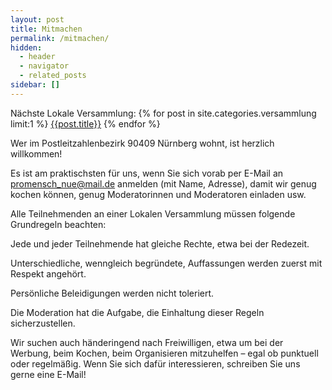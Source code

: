 ```yaml
---
layout: post
title: Mitmachen
permalink: /mitmachen/
hidden:
  - header
  - navigator
  - related_posts
sidebar: []
---
```


Nächste Lokale Versammlung: {% for post in site.categories.versammlung  limit:1 %} [{{post.title}}]({{post.url}}) {% endfor %}

 

Wer im Postleitzahlenbezirk 90409 Nürnberg wohnt, ist herzlich willkommen!

Es ist am praktischsten für uns, wenn Sie sich vorab per E-Mail an promensch_nue@mail.de anmelden (mit Name, Adresse), 
damit wir genug kochen können, genug Moderatorinnen und Moderatoren einladen usw. 

 

Alle Teilnehmenden an einer Lokalen Versammlung müssen folgende Grundregeln beachten:

 

Jede und jeder Teilnehmende hat gleiche Rechte, etwa bei der Redezeit.

Unterschiedliche, wenngleich begründete, Auffassungen werden zuerst mit Respekt angehört.

Persönliche Beleidigungen werden nicht toleriert.

Die Moderation hat die Aufgabe, die Einhaltung dieser Regeln sicherzustellen.

 

Wir suchen auch händeringend nach Freiwilligen, etwa um bei der Werbung, beim Kochen, beim Organisieren mitzuhelfen – 
egal ob punktuell oder regelmäßig. Wenn Sie sich dafür interessieren, schreiben Sie uns gerne eine E-Mail!

 